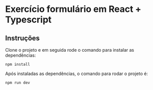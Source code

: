 # Exercício formulário em React + Typescript

## Instruções

Clone o projeto e em seguida rode o comando para instalar as dependências:

`npm install`

Após instaladas as dependências, o comando para rodar o projeto é:

`npm run dev`


